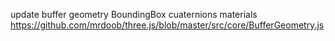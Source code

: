 update buffer geometry
BoundingBox
cuaternions
materials
https://github.com/mrdoob/three.js/blob/master/src/core/BufferGeometry.js